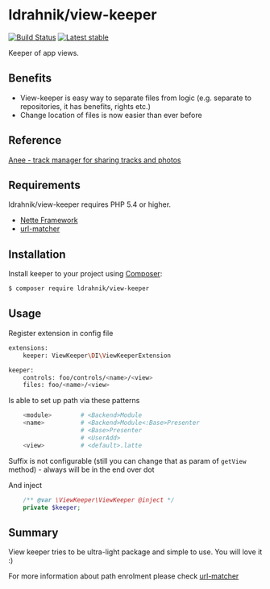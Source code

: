 ldrahnik/view-keeper
======

[![Build Status](https://travis-ci.org/ldrahnik/view-keeper.svg)](https://travis-ci.org/ldrahnik/view-keeper)
[![Latest stable](https://img.shields.io/packagist/v/ldrahnik/view-keeper.svg)](https://packagist.org/packages/ldrahnik/view-keeper)

Keeper of app views.

Benefits
-------

- View-keeper is easy way to separate files from logic (e.g. separate to repositories, it has benefits, rights etc.)
- Change location of files is now easier than ever before

Reference
-------

[Anee - track manager for sharing tracks and photos](https://github.com/anee/anee)


Requirements
------------

ldrahnik/view-keeper requires PHP 5.4 or higher.

- [Nette Framework](https://github.com/nette/nette)
- [url-matcher](https://github.com/ldrahnik/url-matcher)

Installation
------------

Install keeper to your project using  [Composer](http://getcomposer.org/):

```sh
$ composer require ldrahnik/view-keeper
```

Usage
-----

Register extension in config file

```sh
extensions:
	keeper: ViewKeeper\DI\ViewKeeperExtension

keeper:
	controls: foo/controls/<name>/<view>
	files: foo/<name>/<view>
```

Is able to set up path via these patterns

```sh
	<module>		# <Backend>Module
	<name>			# <Backend>Module<:Base>Presenter
					# <Base>Presenter
					# <UserAdd>
	<view> 			# <default>.latte
```

Suffix is not configurable (still you can change that as param of `getView` method) - always will be in the end over dot

And inject

```php
	/** @var \ViewKeeper\ViewKeeper @inject */
	private $keeper;
```

Summary
-------
View keeper tries to be ultra-light package and simple to use. You will love it :)

For more information about path enrolment please check [url-matcher](https://github.com/ldrahnik/url-matcher)
